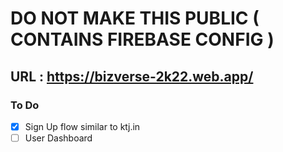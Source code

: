 # DO NOT MAKE THIS PUBLIC ( CONTAINS FIREBASE CONFIG )

## URL : https://bizverse-2k22.web.app/

### To Do
- [x] Sign Up flow similar to ktj.in
- [ ] User Dashboard